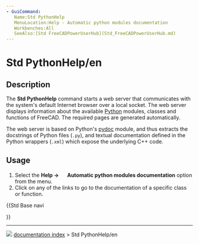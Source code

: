 ```yaml
---
- GuiCommand:
   Name:Std PythonHelp
   MenuLocation:Help - Automatic python modules documentation
   Workbenches:All
   SeeAlso:[Std FreeCADPowerUserHub](Std_FreeCADPowerUserHub.md)
---
```


# Std PythonHelp/en

## Description

The **Std PythonHelp** command starts a web server that communicates with the system\'s default Internet browser over a local socket. The web server displays information about the available [Python](Python.md) modules, classes and functions of FreeCAD. The required pages are generated automatically.

The web server is based on Python\'s [pydoc](https://docs.python.org/3.8/library/pydoc.html#module-pydoc) module, and thus extracts the docstrings of Python files (`.py`), and textual documentation defined in the Python wrappers (`.xml`) which expose the underlying C++ code.

## Usage

1.  Select the **Help → <img src="images/Std_PythonHelp.svg" width=16px> Automatic python modules documentation** option from the menu.
2.  Click on any of the links to go to the documentation of a specific class or function.





{{Std Base navi

}}



---
![](images/Button_right.svg) [documentation index](../README.md) > Std PythonHelp/en
